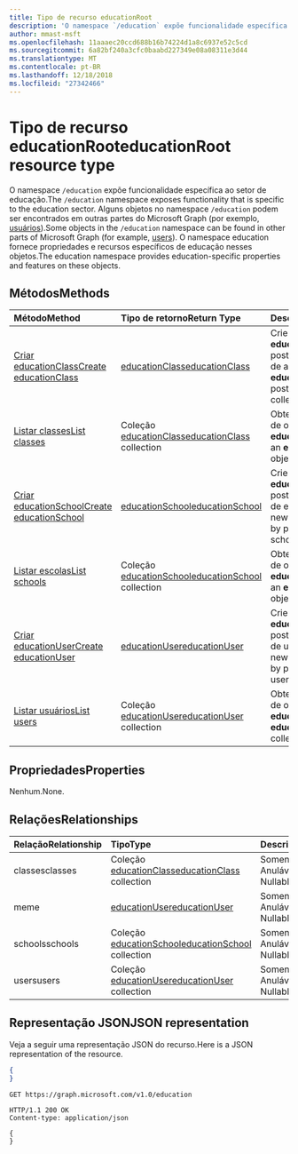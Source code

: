 ```yaml
---
title: Tipo de recurso educationRoot
description: 'O namespace `/education` expõe funcionalidade específica ao setor de educação. '
author: mmast-msft
ms.openlocfilehash: 11aaaec20ccd688b16b74224d1a8c6937e52c5cd
ms.sourcegitcommit: 6a82bf240a3cfc0baabd227349e08a08311e3d44
ms.translationtype: MT
ms.contentlocale: pt-BR
ms.lasthandoff: 12/18/2018
ms.locfileid: "27342466"
---
```

# <a name="educationroot-resource-type"></a><span data-ttu-id="1edcc-103">Tipo de recurso educationRoot</span><span class="sxs-lookup"><span data-stu-id="1edcc-103">educationRoot resource type</span></span>

<span data-ttu-id="1edcc-104">O namespace `/education` expõe funcionalidade específica ao setor de educação.</span><span class="sxs-lookup"><span data-stu-id="1edcc-104">The `/education` namespace exposes functionality that is specific to the education sector.</span></span> <span data-ttu-id="1edcc-105">Alguns objetos no namespace `/education` podem ser encontrados em outras partes do Microsoft Graph (por exemplo, [usuários](user.md)).</span><span class="sxs-lookup"><span data-stu-id="1edcc-105">Some objects in the `/education` namespace can be found in other parts of Microsoft Graph (for example, [users](user.md)).</span></span> <span data-ttu-id="1edcc-106">O namespace education fornece propriedades e recursos específicos de educação nesses objetos.</span><span class="sxs-lookup"><span data-stu-id="1edcc-106">The education namespace provides education-specific properties and features on these objects.</span></span>

## <a name="methods"></a><span data-ttu-id="1edcc-107">Métodos</span><span class="sxs-lookup"><span data-stu-id="1edcc-107">Methods</span></span>

| <span data-ttu-id="1edcc-108">Método</span><span class="sxs-lookup"><span data-stu-id="1edcc-108">Method</span></span>           | <span data-ttu-id="1edcc-109">Tipo de retorno</span><span class="sxs-lookup"><span data-stu-id="1edcc-109">Return Type</span></span>    |<span data-ttu-id="1edcc-110">Descrição</span><span class="sxs-lookup"><span data-stu-id="1edcc-110">Description</span></span>|
|:---------------|:--------|:----------|
|[<span data-ttu-id="1edcc-111">Criar educationClass</span><span class="sxs-lookup"><span data-stu-id="1edcc-111">Create educationClass</span></span>](../api/educationroot-post-classes.md) |[<span data-ttu-id="1edcc-112">educationClass</span><span class="sxs-lookup"><span data-stu-id="1edcc-112">educationClass</span></span>](educationclass.md)| <span data-ttu-id="1edcc-113">Crie uma nova **educationClass** postando na coleção de aulas.</span><span class="sxs-lookup"><span data-stu-id="1edcc-113">Create a new **educationClass** by posting to the classes collection.</span></span>|
|[<span data-ttu-id="1edcc-114">Listar classes</span><span class="sxs-lookup"><span data-stu-id="1edcc-114">List classes</span></span>](../api/educationroot-list-classes.md) |<span data-ttu-id="1edcc-115">Coleção [educationClass](educationclass.md)</span><span class="sxs-lookup"><span data-stu-id="1edcc-115">[educationClass](educationclass.md) collection</span></span>| <span data-ttu-id="1edcc-116">Obtenha uma coleção de objetos **educationClass**.</span><span class="sxs-lookup"><span data-stu-id="1edcc-116">Get an **educationClass** object collection.</span></span>|
|[<span data-ttu-id="1edcc-117">Criar educationSchool</span><span class="sxs-lookup"><span data-stu-id="1edcc-117">Create educationSchool</span></span>](../api/educationroot-post-schools.md) |[<span data-ttu-id="1edcc-118">educationSchool</span><span class="sxs-lookup"><span data-stu-id="1edcc-118">educationSchool</span></span>](educationschool.md)| <span data-ttu-id="1edcc-119">Crie uma nova **educationSchool** postando na coleção de escolas.</span><span class="sxs-lookup"><span data-stu-id="1edcc-119">Create a new **educationSchool** by posting to the schools collection.</span></span>|
|[<span data-ttu-id="1edcc-120">Listar escolas</span><span class="sxs-lookup"><span data-stu-id="1edcc-120">List schools</span></span>](../api/educationroot-list-schools.md) |<span data-ttu-id="1edcc-121">Coleção [educationSchool](educationschool.md)</span><span class="sxs-lookup"><span data-stu-id="1edcc-121">[educationSchool](educationschool.md) collection</span></span>| <span data-ttu-id="1edcc-122">Obtenha uma coleção de objetos **educationSchool**.</span><span class="sxs-lookup"><span data-stu-id="1edcc-122">Get an **educationSchool** object collection.</span></span>|
|[<span data-ttu-id="1edcc-123">Criar educationUser</span><span class="sxs-lookup"><span data-stu-id="1edcc-123">Create educationUser</span></span>](../api/educationroot-post-users.md) |[<span data-ttu-id="1edcc-124">educationUser</span><span class="sxs-lookup"><span data-stu-id="1edcc-124">educationUser</span></span>](educationuser.md)| <span data-ttu-id="1edcc-125">Crie um novo **educationUser** postando na coleção de usuários.</span><span class="sxs-lookup"><span data-stu-id="1edcc-125">Create a new **educationUser** by posting to the users collection.</span></span>|
|[<span data-ttu-id="1edcc-126">Listar usuários</span><span class="sxs-lookup"><span data-stu-id="1edcc-126">List users</span></span>](../api/educationroot-list-users.md) |<span data-ttu-id="1edcc-127">Coleção [educationUser](educationuser.md)</span><span class="sxs-lookup"><span data-stu-id="1edcc-127">[educationUser](educationuser.md) collection</span></span>| <span data-ttu-id="1edcc-128">Obtenha uma coleção de objetos **educationUser**.</span><span class="sxs-lookup"><span data-stu-id="1edcc-128">Get an **educationUser** object collection.</span></span>|

## <a name="properties"></a><span data-ttu-id="1edcc-129">Propriedades</span><span class="sxs-lookup"><span data-stu-id="1edcc-129">Properties</span></span>
<span data-ttu-id="1edcc-130">Nenhum.</span><span class="sxs-lookup"><span data-stu-id="1edcc-130">None.</span></span>

## <a name="relationships"></a><span data-ttu-id="1edcc-131">Relações</span><span class="sxs-lookup"><span data-stu-id="1edcc-131">Relationships</span></span>
| <span data-ttu-id="1edcc-132">Relação</span><span class="sxs-lookup"><span data-stu-id="1edcc-132">Relationship</span></span> | <span data-ttu-id="1edcc-133">Tipo</span><span class="sxs-lookup"><span data-stu-id="1edcc-133">Type</span></span>   |<span data-ttu-id="1edcc-134">Descrição</span><span class="sxs-lookup"><span data-stu-id="1edcc-134">Description</span></span>|
|:---------------|:--------|:----------|
|<span data-ttu-id="1edcc-135">classes</span><span class="sxs-lookup"><span data-stu-id="1edcc-135">classes</span></span>|<span data-ttu-id="1edcc-136">Coleção [educationClass](educationclass.md)</span><span class="sxs-lookup"><span data-stu-id="1edcc-136">[educationClass](educationclass.md) collection</span></span>| <span data-ttu-id="1edcc-p102">Somente leitura. Anulável.</span><span class="sxs-lookup"><span data-stu-id="1edcc-p102">Read-only. Nullable.</span></span>|
|<span data-ttu-id="1edcc-139">me</span><span class="sxs-lookup"><span data-stu-id="1edcc-139">me</span></span>|[<span data-ttu-id="1edcc-140">educationUser</span><span class="sxs-lookup"><span data-stu-id="1edcc-140">educationUser</span></span>](educationuser.md)| <span data-ttu-id="1edcc-p103">Somente leitura. Anulável.</span><span class="sxs-lookup"><span data-stu-id="1edcc-p103">Read-only. Nullable.</span></span>|
|<span data-ttu-id="1edcc-143">schools</span><span class="sxs-lookup"><span data-stu-id="1edcc-143">schools</span></span>|<span data-ttu-id="1edcc-144">Coleção [educationSchool](educationschool.md)</span><span class="sxs-lookup"><span data-stu-id="1edcc-144">[educationSchool](educationschool.md) collection</span></span>| <span data-ttu-id="1edcc-p104">Somente leitura. Anulável.</span><span class="sxs-lookup"><span data-stu-id="1edcc-p104">Read-only. Nullable.</span></span>|
|<span data-ttu-id="1edcc-147">users</span><span class="sxs-lookup"><span data-stu-id="1edcc-147">users</span></span>|<span data-ttu-id="1edcc-148">Coleção [educationUser](educationuser.md)</span><span class="sxs-lookup"><span data-stu-id="1edcc-148">[educationUser](educationuser.md) collection</span></span>| <span data-ttu-id="1edcc-p105">Somente leitura. Anulável.</span><span class="sxs-lookup"><span data-stu-id="1edcc-p105">Read-only. Nullable.</span></span>|

## <a name="json-representation"></a><span data-ttu-id="1edcc-151">Representação JSON</span><span class="sxs-lookup"><span data-stu-id="1edcc-151">JSON representation</span></span>
<span data-ttu-id="1edcc-152">Veja a seguir uma representação JSON do recurso.</span><span class="sxs-lookup"><span data-stu-id="1edcc-152">Here is a JSON representation of the resource.</span></span>

<!--{
  "blockType": "resource",
  "optionalProperties": [],
  "baseType": "microsoft.graph.entity",
  "@odata.type": "microsoft.graph.educationRoot"
}-->

```json
{
}
```

<!-- {
  "blockType": "request",
  "name": "get_education"
}-->
```http
GET https://graph.microsoft.com/v1.0/education
```

<!-- {
  "blockType": "response",
  "truncated": true,
  "@odata.type": "microsoft.graph.educationRoot"
} -->
```http
HTTP/1.1 200 OK
Content-type: application/json

{
}
```

<!-- uuid: 8fcb5dbc-d5aa-4681-8e31-b001d5168d79
2015-10-25 14:57:30 UTC -->
<!-- {
  "type": "#page.annotation",
  "description": "educationRoot resource",
  "keywords": "",
  "section": "documentation",
  "tocPath": ""
}-->